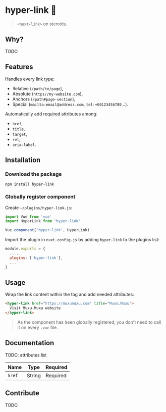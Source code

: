 # hyper-link 🔗

> `<nuxt-link>` on steroids.

## Why?

TODO

## Features

Handles every link type:

- Relative (`/path/to/page`),
- Absolute (`https//my-website.com`),
- Anchors (`/path#page-section`),
- Special (`mailto:email@address.com`, `tel:+00123456789`...).

Automatically add required attributes among:

- `href`,
- `title`,
- `target`,
- `rel`,
- `aria-label`.

## Installation

### Download the package

```shell
npm install hyper-link
```

### Globally register component

Create `~/plugins/hyper-link.js`:

```js
import Vue from 'vue'
import HyperLink from 'hyper-link'

Vue.component('hyper-link', HyperLink)
```

Import the plugin in `nuxt.config.js` by adding `hyper-link` to the plugins list:

```js
module.exports = {
  ...,
  plugins: ['hyper-link'],
  ...
}
```

## Usage

Wrap the link content within the tag and add needed attributes:

```html
<hyper-link href="https://muxumuxu.com" title="Muxu.Muxu">
  Visit Muxu.Muxu website
</hyper-link>
```

> As the component has been globally registered, you don't need to call it on every `.vue` file.

## Documentation

TODO: attributes list

|Name  |Type  |Required|
|------|------|--------|
|`href`|String|Required|

## Contribute

TODO
